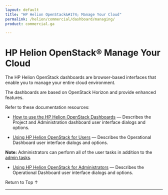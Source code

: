 ```yaml
---
layout: default
title: "HP Helion OpenStack&#174; Manage Your Cloud"
permalink: /helion/commercial/dashboard/managing/
product: commercial.ga

---
```

<!--UNDER REVISION-->

<script>

function PageRefresh {
onLoad="window.refresh"
}

PageRefresh();

</script>

<!--
<p style="font-size: small;"> <a href="/helion/commercial/ga1/install/">&#9664; PREV</a> | <a href="/helion/commercial/ga1/install-overview/">&#9650; UP</a> | <a href="/helion/commercial/ga1/">NEXT &#9654;</a> </p>
-->

# HP Helion OpenStack&#174; Manage Your Cloud</h1>

The HP Helion OpenStack dashboards are browser-based interfaces that enable you to manage your entire cloud environment. </p>

The dashboards are based on OpenStack Horizon and provide enhanced features.</p>

Refer to these documentation resources:</p>

<!-- Will we have this in Community
* [HP Helion OpenStack Community Troubleshooting](/helion/community/manage/troubleshooting/) &mdash; Provides tips to help you troubleshoot issues you may encounter with HP Helion OpenStack Community. -->

* <a href="/helion/commercial/ga1/dashboard/how-works/">How to use the HP Helion OpenStack Dashboards</a> &mdash; Describes the Project and Administration dashboard user interface dialogs and options. </p>
* <a href="/helion/commercial/ga1/dashboard/users/">Using HP Helion OpenStack for Users</a> &mdash; Describes the Operational Dashboard user interface dialogs and options.</p>

**Note:** Administrators can perform all of the user tasks in addition to the <a href="/helion/commercial/ga1/dashboard/admin/">admin tasks</a>.</p>

* <a href="/helion/commercial/ga1/dashboard/admin/">Using HP Helion OpenStack for Administrators</a> &mdash; Describes the Operational Dashboard user interface dialogs and options.</p>

<!--
* [HP Helion OpenStack: Building Images](/helion/commercial/manage/image-builder/) &mdash; Shows you how to use Disk Image Builder to create images for the HP Helion OpenStack.

* [HP Helion OpenStack: Backup and Restore](/helion/commercial/manage/backup-process/) &mdash; Explains how to backup and restore the components of the HP Helion OpenStack Management Host. -->

<a href="#top" style="padding:14px 0px 14px 0px; text-decoration: none;"> Return to Top &#8593; </a>


----
